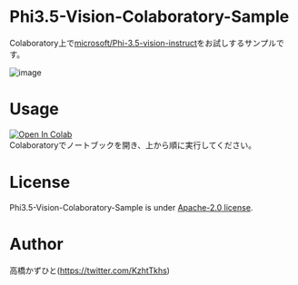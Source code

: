 # Phi3.5-Vision-Colaboratory-Sample
Colaboratory上で[microsoft/Phi-3.5-vision-instruct](https://huggingface.co/microsoft/Phi-3.5-vision-instruct)をお試しするサンプルです。<bR>

![image](https://github.com/user-attachments/assets/3af2c2d6-d154-4923-acbb-f2857f88f136)

# Usage
[![Open In Colab](https://colab.research.google.com/assets/colab-badge.svg)](https://colab.research.google.com/github/Kazuhito00/Phi3.5-Vision-Colaboratory-Sample/blob/main/Phi3.5-Vision-Colaboratory-Sample.ipynb)<br>
Colaboratoryでノートブックを開き、上から順に実行してください。

# License 
Phi3.5-Vision-Colaboratory-Sample is under [Apache-2.0 license](LICENSE).

# Author
高橋かずひと(https://twitter.com/KzhtTkhs)
